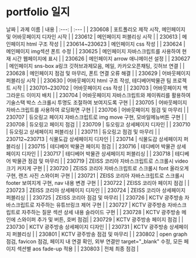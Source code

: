 # portfolio 일지

날짜 | 과제 이름 | 내용
| :---:  |   :--- |
| 230608 | 포트폴리오 제작 시작, 메인페이지 및 어바웃페이지 디자인 시작 |
| 230612  | 메인페이지 퍼블리싱 시작 |
| 230613  | 메인페이지 html 구조 작성  |
| 230614~230623  | 메인페이지 css 작성 |
| 230624  | 메인페이지 img섹션 폰트 수정  |
| 230625  | 메인페이지  자바스크립트를 사용하여 현재 시간 웹페이지에 표시 |
| 230626  | 메인페이지 arrow 애니메이션 설정 |
| 230627  | 메인페이지 sns-box a링크 깃허브과제모음, 메일, 카카오오픈채팅, 깃허브 연결 |
| 230628 | 메인페이지 점검 및 마무리, 폰트 연결 오류 해결 |
| 230629 | 어바웃페이지 퍼블리싱 시작 |
| 230630 | 어바웃페이지 html 구조 작성, 테디베어박물관 팀 프로젝트 시작 |
| 230701~230702 | 어바웃페이지 css 작성 |
| 230703 | 어바웃페이지 백그라운드 이미지 배치 |
| 230704 | 어바웃페이지 자바스크립트와 제이쿼리를 활용하여 기술스택 박스 스크롤시 투명도 조절하여 보여지도록 구현 |
| 230705 | 어바웃페이지 자바스크립트를 사용하여 로딩화면 구현 |
| 230706 | 어바웃페이지 점검 및 마무리 |
| 230707 | 듀오링고 페이지 자바스크립트로 img move 구현, 모바일메뉴버튼 구현 |
| 230708 | 듀오링고 페이지 점검 |
| 230709 | 듀오링고 상세페이지 디자인 |
| 230710 | 듀오링고 상세페이지 퍼블리싱 |
| 230711 | 듀오링고 점검 및 마무리 |
| 230712~230713 | 식물도감 상세페이지 디자인 |
| 230714 | 식물도감 상세페이지 퍼블리싱 |
| 230715 | 테디베어 박물관 페이지 점검 |
| 230716 | 테디베어 박물관 상세페이지 디자인 |
| 230717 | 테디베어 박물관 상세페이지 퍼블리싱 |
| 230718 | 테디베어 박물관 점검 및 마무리 |
| 230719 | ZEISS 코리아 자바스크립트로 스크롤시 video 크기 커지게 구현 |
| 230720 | ZEISS 코리아 자바스크립트로 스크롤시 font 올라오게 구현, 렌즈 사진 스와이퍼 구현 |
| 230721 | ZEISS 코리아 자바스크립트로 스크롤시 footer 보여지게 구현, nav 내용 변경 구현 |
| 230722 | ZEISS 코리아 페이지 점검 |
| 230723 | ZEISS 코리아 상세페이지 디자인 |
| 230724 | ZEISS 코리아 상세페이지 퍼블리싱 |
| 230725 | ZEISS 코리아 점검 및 마무리 |
| 230726 | KCTV 광주방송 자바스크립트로 자주하는 유튜브링크 제어 구현 |
| 230727 | KCTV 광주방송 자바스크립트로 자주하는 질문 섹션 상세 내용 슬라이드 구현 |
| 230728 | KCTV 광주방송 메인에 스와이퍼 추가 및 버튼, 호버 점검|
| 230729 | KCTV 광주방송 페이지 점검 |
| 230730  | KCTV 광주방송 상세페이지 디자인 |
| 230731 | KCTV 광주방송 상세페이지 퍼블리싱 |
| 230801 | KCTV 광주방송 점검 및 마무리 |
| 230802 | open graph 점검, favicon 점검, 페이지 내 연결 확인, 외부 연결만  target="_blank" 수정, 모든 페이지 섹션별 aos fade-up 적용 |
| 230803 | 전체 최종 점검 |
